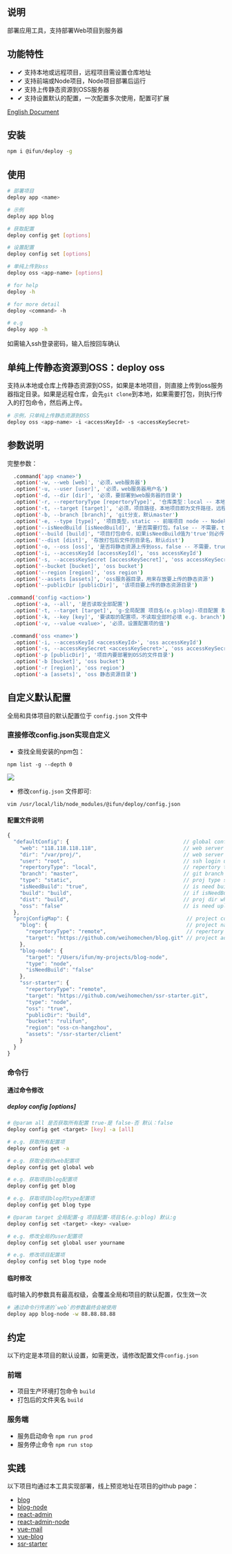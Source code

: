 ## 说明

部署应用工具，支持部署Web项目到服务器

## 功能特性

- ✔︎ 支持本地或远程项目，远程项目需设置仓库地址
- ✔︎ 支持前端或Node项目，Node项目部署后运行
- ✔︎ 支持上传静态资源到OSS服务器
- ✔︎ 支持设置默认的配置，一次配置多次使用，配置可扩展

[English Document](https://github.com/weihomechen/deploy-tool/blob/master/README-en.md)

## 安装

```sh
npm i @ifun/deploy -g
```

## 使用

```sh
# 部署项目
deploy app <name>

# 示例
deploy app blog

# 获取配置
deploy config get [options]

# 设置配置
deploy config set [options]

# 单纯上传到oss
deploy oss <app-name> [options]

# for help
deploy -h

# for more detail
deploy <command> -h

# e.g
deploy app -h

```

如需输入ssh登录密码，输入后按回车确认

## 单纯上传静态资源到OSS：deploy oss

支持从本地或仓库上传静态资源到OSS，如果是本地项目，则直接上传到oss服务器指定目录。如果是远程仓库，会先`git clone`到本地，如果需要打包，则执行传入的打包命令，然后再上传。

```sh
# 示例，只单纯上传静态资源到OSS
deploy oss <app-name> -i <accessKeyId> -s <accessKeySecret>
```

## 参数说明

完整参数： 

```sh
  .command('app <name>')
  .option('-w, --web [web]', '必须，web服务器')
  .option('-u, --user [user]', '必须，web服务器用户名')
  .option('-d, --dir [dir]', '必须，要部署到web服务器的目录')
  .option('-r, --repertoryType [repertoryType]', '仓库类型：local -- 本地，remote -- 远程仓库，默认local')
  .option('-t, --target [target]', '必须，项目路径，本地项目即为文件路径，远程仓库为仓库地址如git仓库地址')
  .option('-b, --branch [branch]', 'git分支，默认master')
  .option('-e, --type [type]', '项目类型，static -- 前端项目 node -- Node项目，默认static')
  .option('--isNeedBuild [isNeedBuild]', '是否需要打包，false -- 不需要，true -- 需要，默认true')
  .option('--build [build]', "项目打包命令，如果isNeedBuild值为'true'则必传，默认'build'，会执行‘npm run build’")
  .option('--dist [dist]', '存放打包后文件的目录名，默认dist')
  .option('-o, --oss [oss]', '是否将静态资源上传到oss，false -- 不需要，true -- 需要，默认false')
  .option('-i, --accessKeyId [accessKeyId]', 'oss accessKeyId')
  .option('-s, --accessKeySecret [accessKeySecret]', 'oss accessKeySecret')
  .option('--bucket [bucket]', 'oss bucket')
  .option('--region [region]', 'oss region')
  .option('--assets [assets]', 'oss服务器目录，用来存放要上传的静态资源')
  .option('--publicDir [publicDir]', '该项目要上传的静态资源目录')

.command('config <action>')
  .option('-a, --all', '是否读取全部配置')
  .option('-t, --target [target]', 'g-全局配置 项目名(e.g:blog)-项目配置 默认 g-全局')
  .option('-k, --key [key]', '要读取的配置项，不读取全部时必填 e.g. branch')
  .option('-v, --value <value>', '必须，设置配置项的值')

 .command('oss <name>')
  .option('-i, --accessKeyId <accessKeyId>', 'oss accessKeyId')
  .option('-s, --accessKeySecret <accessKeySecret>', 'oss accessKeySecret')
  .option('-p [publicDir]', '项目内要部署到OSS的文件目录')
  .option('-b [bucket]', 'oss bucket')
  .option('-r [region]', 'oss region')
  .option('-a [assets]', 'oss 静态资源目录')
```

## 自定义默认配置

全局和具体项目的默认配置位于 `config.json` 文件中

### 直接修改config.json实现自定义

- 查找全局安装的npm包：

```
npm list -g --depth 0
```

![](https://rulifun.oss-cn-hangzhou.aliyuncs.com/static/image/WX20181011-135003%402x.png)

- 修改`config.json` 文件即可: 

```
vim /usr/local/lib/node_modules/@ifun/deploy/config.json
```

#### 配置文件说明

```js
{
  "defaultConfig": {                                     // global config
    "web": "118.118.118.118",                            // web server ip address
    "dir": "/var/proj/",                                 // web server dir
    "user": "root",                                      // ssh login user name
    "repertoryType": "local",                            // repertory type, local/remorte
    "branch": "master",                                  // git branch
    "type": "static",                                    // proj type static/node
    "isNeedBuild": "true",                               // is need build, string, false/true
    "build": "build",                                    // if isNeedBuild === 'true', npm run script
    "dist": "build",                                     // proj dir where put builded files
    "oss": "false"                                       // is need upload assets to OSS, string, false/true
  },
  "projConfigMap": {                                      // project config
    "blog": {                                             // project name
      "repertoryType": "remote",                          // repertory type
      "target": "https://github.com/weihomechen/blog.git" // project address
    },
    "blog-node": {
      "target": "/Users/ifun/my-projects/blog-node",
      "type": "node",
      "isNeedBuild": "false"
    },
    "ssr-starter": {
      "repertoryType": "remote",
      "target": "https://github.com/weihomechen/ssr-starter.git",
      "type": "node",
      "oss": "true",
      "publicDir": "build",
      "bucket": "rulifun",
      "region": "oss-cn-hangzhou",
      "assets": "/ssr-starter/client"
    }
  }
}
```


### 命令行

#### 通过命令修改

##### deploy config <action> [options]

```sh
# @param all 是否获取所有配置 true-是 false-否 默认：false
deploy config get <target> [key] -a [all] 

# e.g. 获取所有配置项
deploy config get -a

# e.g. 获取全局的web配置项
deploy config get global web

# e.g. 获取项目blog配置项
deploy config get blog

# e.g. 获取项目blog的type配置项
deploy config get blog type

# @param target 全局配置-g 项目配置-项目名(e.g:blog) 默认:g
deploy config set <target> <key> <value>

# e.g. 修改全局的user配置项
deploy config set global user yourname

# e.g. 修改项目配置项
deploy config set blog type node

```

#### 临时修改

临时输入的参数具有最高权级，会覆盖全局和项目的默认配置，仅生效一次

```sh
# 通过命令行传递的`web`的参数最终会被使用
deploy app blog-node -w 88.88.88.88 
```

## 约定

以下约定是本项目的默认设置，如需更改，请修改配置文件`config.json`

### 前端
- 项目生产环境打包命令 `build`
- 打包后的文件夹名 `build`

### 服务端
- 服务启动命令 `npm run prod`  
- 服务停止命令 `npm run stop`

## 实践

以下项目均通过本工具实现部署，线上预览地址在项目的github page：

- [blog](https://github.com/weihomechen/blog)
- [blog-node](https://github.com/weihomechen/blog-node)
- [react-admin](https://github.com/weihomechen/react-admin)
- [react-admin-node](https://github.com/weihomechen/react-admin-node)
- [vue-mail](https://github.com/weihomechen/vue-mail-front)
- [vue-blog](https://github.com/weihomechen/vue-blog)
- [ssr-starter](https://github.com/weihomechen/ssr-starter)
